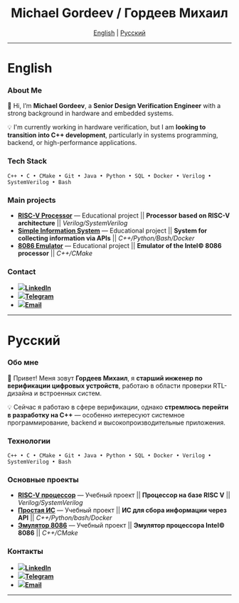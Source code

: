 <h1 align="center">Michael Gordeev / Гордеев Михаил</h1>


<p align="center">
  <a href="#english">English</a> | <a href="#русский">Русский</a>
</p>


---

# English

### About Me
👋 Hi, I’m **Michael Gordeev**, a **Senior Design Verification Engineer** with a strong background in hardware and embedded systems.

💡 I'm currently working in hardware verification, but I am **looking to transition into C++ development**, particularly in systems programming, backend, or high-performance applications.

### Tech Stack

```
C++ • C • CMake • Git • Java • Python • SQL • Docker • Verilog • SystemVerilog • Bash
```

### Main projects

- [**RISC-V Processor**](https://github.com/Mastmex/RISC-V_Verilog) — Educational project || **Processor based on RISC-V architecture** || *Verilog/SystemVerilog*  
- [**Simple Information System**](https://github.com/Mastmex/isod-3) — Educational project || **System for collecting information via APIs** || *C++/Python/Bash/Docker*  
- [**8086 Emulator**](https://github.com/Mastmex/86) — Educational project || **Emulator of the Intel&copy; 8086 processor** || *C++/CMake* 

### Contact

- [<img src="https://img.icons8.com/?size=16&id=xuvGCOXi8Wyg&format=png&color=000000"/>**LinkedIn**](www.linkedin.com/in/michael-gordeev-7b2b2b360)
- [<img src="https://img.icons8.com/?size=16&id=oWiuH0jFiU0R&format=png&color=000000"/>**Telegram**](https://t.me/Mast_mex)
- [<img src="https://img.icons8.com/?size=16&id=OumT4lIcOllS&format=png&color=000000"/>**Email**](mailto:mastmex42@gmail.com)

---

# Русский

### Обо мне
👋 Привет! Меня зовут **Гордеев Михаил**, я **старший инженер по верификации цифровых устройств**, работаю в области проверки RTL-дизайна и встроенных систем.

💡 Сейчас я работаю в сфере верификации, однако **стремлюсь перейти в разработку на C++** — особенно интересуют системное программирование, backend и высокопроизводительные приложения.

### Технологии

```
C++ • C • CMake • Git • Java • Python • SQL • Docker • Verilog • SystemVerilog • Bash
```

### Основные проекты

- [**RISC-V процессор**](https://github.com/Mastmex/RISC-V_Verilog) — Учебный проект || **Процессор на базе RISC V** || *Verilog/SystemVerilog*
- [**Простая ИС**](https://github.com/Mastmex/isod-3) — Учебный проект || **ИС для сбора информации через API** || *C++/Python/bash/Docker*
- [**Эмулятор 8086**](https://github.com/Mastmex/86) — Учебный проект || **Эмулятор процессора Intel&copy; 8086** || *C++/CMake*

### Контакты

- [<img src="https://img.icons8.com/?size=16&id=xuvGCOXi8Wyg&format=png&color=000000"/>**LinkedIn**](www.linkedin.com/in/michael-gordeev-7b2b2b360)
- [<img src="https://img.icons8.com/?size=16&id=oWiuH0jFiU0R&format=png&color=000000"/>**Telegram**](https://t.me/Mast_mex)
- [<img src="https://img.icons8.com/?size=16&id=OumT4lIcOllS&format=png&color=000000"/>**Email**](mailto:gordeev.michael-i@yandex.ru)

---
